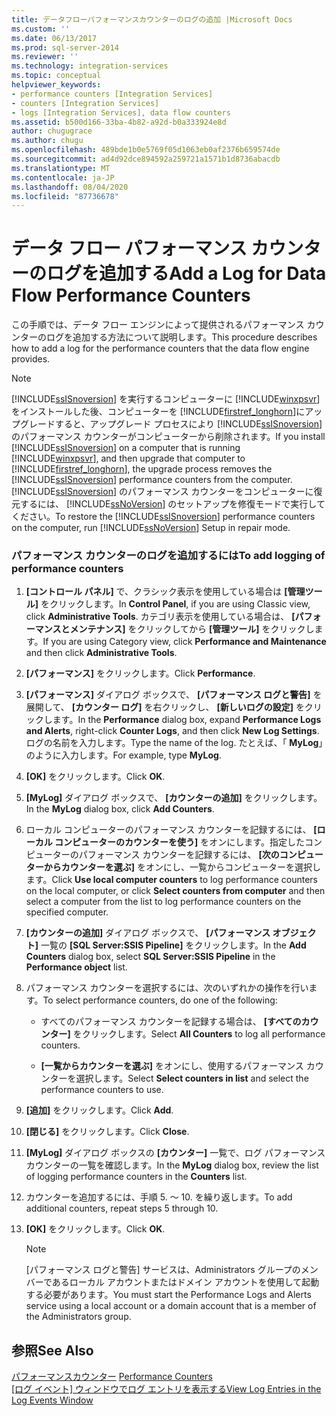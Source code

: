 ```yaml
---
title: データフローパフォーマンスカウンターのログの追加 |Microsoft Docs
ms.custom: ''
ms.date: 06/13/2017
ms.prod: sql-server-2014
ms.reviewer: ''
ms.technology: integration-services
ms.topic: conceptual
helpviewer_keywords:
- performance counters [Integration Services]
- counters [Integration Services]
- logs [Integration Services], data flow counters
ms.assetid: b500d166-33ba-4b82-a92d-b0a333924e8d
author: chugugrace
ms.author: chugu
ms.openlocfilehash: 489bde1b0e5769f05d1063eb0af2376b659574de
ms.sourcegitcommit: ad4d92dce894592a259721a1571b1d8736abacdb
ms.translationtype: MT
ms.contentlocale: ja-JP
ms.lasthandoff: 08/04/2020
ms.locfileid: "87736678"
---
```

# <a name="add-a-log-for-data-flow-performance-counters"></a><span data-ttu-id="a4364-102">データ フロー パフォーマンス カウンターのログを追加する</span><span class="sxs-lookup"><span data-stu-id="a4364-102">Add a Log for Data Flow Performance Counters</span></span>
  <span data-ttu-id="a4364-103">この手順では、データ フロー エンジンによって提供されるパフォーマンス カウンターのログを追加する方法について説明します。</span><span class="sxs-lookup"><span data-stu-id="a4364-103">This procedure describes how to add a log for the performance counters that the data flow engine provides.</span></span>  
  
> [!NOTE]  
>  <span data-ttu-id="a4364-104">[!INCLUDE[ssISnoversion](../includes/ssisnoversion-md.md)] を実行するコンピューターに [!INCLUDE[winxpsvr](../includes/winxpsvr-md.md)]をインストールした後、コンピューターを [!INCLUDE[firstref_longhorn](../includes/firstref-longhorn-md.md)]にアップグレードすると、アップグレード プロセスにより [!INCLUDE[ssISnoversion](../includes/ssisnoversion-md.md)] のパフォーマンス カウンターがコンピューターから削除されます。</span><span class="sxs-lookup"><span data-stu-id="a4364-104">If you install [!INCLUDE[ssISnoversion](../includes/ssisnoversion-md.md)] on a computer that is running [!INCLUDE[winxpsvr](../includes/winxpsvr-md.md)], and then upgrade that computer to [!INCLUDE[firstref_longhorn](../includes/firstref-longhorn-md.md)], the upgrade process removes the [!INCLUDE[ssISnoversion](../includes/ssisnoversion-md.md)] performance counters from the computer.</span></span> <span data-ttu-id="a4364-105">[!INCLUDE[ssISnoversion](../includes/ssisnoversion-md.md)] のパフォーマンス カウンターをコンピューターに復元するには、 [!INCLUDE[ssNoVersion](../includes/ssnoversion-md.md)] のセットアップを修復モードで実行してください。</span><span class="sxs-lookup"><span data-stu-id="a4364-105">To restore the [!INCLUDE[ssISnoversion](../includes/ssisnoversion-md.md)] performance counters on the computer, run [!INCLUDE[ssNoVersion](../includes/ssnoversion-md.md)] Setup in repair mode.</span></span>  
  
### <a name="to-add-logging-of-performance-counters"></a><span data-ttu-id="a4364-106">パフォーマンス カウンターのログを追加するには</span><span class="sxs-lookup"><span data-stu-id="a4364-106">To add logging of performance counters</span></span>  
  
1.  <span data-ttu-id="a4364-107">**[コントロール パネル]** で、クラシック表示を使用している場合は **[管理ツール]** をクリックします。</span><span class="sxs-lookup"><span data-stu-id="a4364-107">In **Control Panel**, if you are using Classic view, click **Administrative Tools**.</span></span> <span data-ttu-id="a4364-108">カテゴリ表示を使用している場合は、 **[パフォーマンスとメンテナンス]** をクリックしてから **[管理ツール]** をクリックします。</span><span class="sxs-lookup"><span data-stu-id="a4364-108">If you are using Category view, click **Performance and Maintenance** and then click **Administrative Tools**.</span></span>  
  
2.  <span data-ttu-id="a4364-109">**[パフォーマンス]** をクリックします。</span><span class="sxs-lookup"><span data-stu-id="a4364-109">Click **Performance**.</span></span>  
  
3.  <span data-ttu-id="a4364-110">**[パフォーマンス]** ダイアログ ボックスで、 **[パフォーマンス ログと警告]** を展開して、 **[カウンター ログ]** を右クリックし、 **[新しいログの設定]** をクリックします。</span><span class="sxs-lookup"><span data-stu-id="a4364-110">In the **Performance** dialog box, expand **Performance Logs and Alerts**, right-click **Counter Logs**, and then click **New Log Settings**.</span></span> <span data-ttu-id="a4364-111">ログの名前を入力します。</span><span class="sxs-lookup"><span data-stu-id="a4364-111">Type the name of the log.</span></span> <span data-ttu-id="a4364-112">たとえば、「 **MyLog**」のように入力します。</span><span class="sxs-lookup"><span data-stu-id="a4364-112">For example, type **MyLog**.</span></span>  
  
4.  <span data-ttu-id="a4364-113">**[OK]** をクリックします。</span><span class="sxs-lookup"><span data-stu-id="a4364-113">Click **OK**.</span></span>  
  
5.  <span data-ttu-id="a4364-114">**[MyLog]** ダイアログ ボックスで、 **[カウンターの追加]** をクリックします。</span><span class="sxs-lookup"><span data-stu-id="a4364-114">In the **MyLog** dialog box, click **Add Counters**.</span></span>  
  
6.  <span data-ttu-id="a4364-115">ローカル コンピューターのパフォーマンス カウンターを記録するには、 **[ローカル コンピューターのカウンターを使う]** をオンにします。指定したコンピューターのパフォーマンス カウンターを記録するには、 **[次のコンピューターからカウンターを選ぶ]** をオンにし、一覧からコンピューターを選択します。</span><span class="sxs-lookup"><span data-stu-id="a4364-115">Click **Use local computer counters** to log performance counters on the local computer, or click **Select counters from computer** and then select a computer from the list to log performance counters on the specified computer.</span></span>  
  
7.  <span data-ttu-id="a4364-116">**[カウンターの追加]** ダイアログ ボックスで、 **[パフォーマンス オブジェクト]** 一覧の **[SQL Server:SSIS Pipeline]** をクリックします。</span><span class="sxs-lookup"><span data-stu-id="a4364-116">In the **Add Counters** dialog box, select **SQL Server:SSIS Pipeline** in the **Performance object** list.</span></span>  
  
8.  <span data-ttu-id="a4364-117">パフォーマンス カウンターを選択するには、次のいずれかの操作を行います。</span><span class="sxs-lookup"><span data-stu-id="a4364-117">To select performance counters, do one of the following:</span></span>  
  
    -   <span data-ttu-id="a4364-118">すべてのパフォーマンス カウンターを記録する場合は、 **[すべてのカウンター]** をクリックします。</span><span class="sxs-lookup"><span data-stu-id="a4364-118">Select **All Counters** to log all performance counters.</span></span>  
  
    -   <span data-ttu-id="a4364-119">**[一覧からカウンターを選ぶ]** をオンにし、使用するパフォーマンス カウンターを選択します。</span><span class="sxs-lookup"><span data-stu-id="a4364-119">Select **Select counters in list** and select the performance counters to use.</span></span>  
  
9. <span data-ttu-id="a4364-120">**[追加]** をクリックします。</span><span class="sxs-lookup"><span data-stu-id="a4364-120">Click **Add**.</span></span>  
  
10. <span data-ttu-id="a4364-121">**[閉じる]** をクリックします。</span><span class="sxs-lookup"><span data-stu-id="a4364-121">Click **Close**.</span></span>  
  
11. <span data-ttu-id="a4364-122">**[MyLog]** ダイアログ ボックスの **[カウンター]** 一覧で、ログ パフォーマンス カウンターの一覧を確認します。</span><span class="sxs-lookup"><span data-stu-id="a4364-122">In the **MyLog** dialog box, review the list of logging performance counters in the **Counters** list.</span></span>  
  
12. <span data-ttu-id="a4364-123">カウンターを追加するには、手順 5. ～ 10. を繰り返します。</span><span class="sxs-lookup"><span data-stu-id="a4364-123">To add additional counters, repeat steps 5 through 10.</span></span>  
  
13. <span data-ttu-id="a4364-124">**[OK]** をクリックします。</span><span class="sxs-lookup"><span data-stu-id="a4364-124">Click **OK**.</span></span>  
  
    > [!NOTE]  
    >  <span data-ttu-id="a4364-125">[パフォーマンス ログと警告] サービスは、Administrators グループのメンバーであるローカル アカウントまたはドメイン アカウントを使用して起動する必要があります。</span><span class="sxs-lookup"><span data-stu-id="a4364-125">You must start the Performance Logs and Alerts service using a local account or a domain account that is a member of the Administrators group.</span></span>  
  
## <a name="see-also"></a><span data-ttu-id="a4364-126">参照</span><span class="sxs-lookup"><span data-stu-id="a4364-126">See Also</span></span>  
 <span data-ttu-id="a4364-127">[パフォーマンスカウンター](performance/performance-counters.md) </span><span class="sxs-lookup"><span data-stu-id="a4364-127">[Performance Counters](performance/performance-counters.md) </span></span>  
 <span data-ttu-id="a4364-128">[[ログ イベント] ウィンドウでログ エントリを表示する](../../2014/integration-services/view-log-entries-in-the-log-events-window.md)</span><span class="sxs-lookup"><span data-stu-id="a4364-128">[View Log Entries in the Log Events Window](../../2014/integration-services/view-log-entries-in-the-log-events-window.md)</span></span>  
  
  
